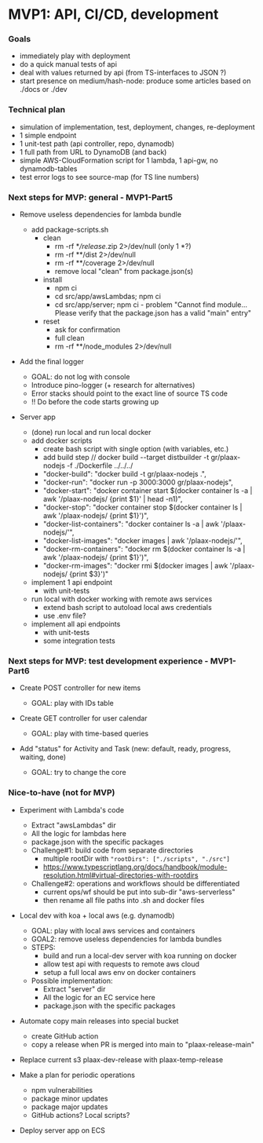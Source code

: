 # MVP1: API, CI/CD, development

### Goals
- immediately play with deployment
- do a quick manual tests of api
- deal with values returned by api (from TS-interfaces to JSON ?)
- start presence on medium/hash-node: produce some articles based on ./docs or ./dev


### Technical plan
- simulation of implementation, test, deployment, changes, re-deployment
- 1 simple endpoint
- 1 unit-test path (api controller, repo, dynamodb)
- 1 full path from URL to DynamoDB (and back)
- simple AWS-CloudFormation script for 1 lambda, 1 api-gw, no dynamodb-tables
- test error logs to see source-map (for TS line numbers)



### Next steps for MVP: general - MVP1-Part5

- Remove useless dependencies for lambda bundle
  - add package-scripts.sh
    - clean
      - rm -rf **/release*.zip 2>/dev/null (only 1 *?)
      - rm -rf **/dist 2>/dev/null
      - rm -rf **/coverage 2>/dev/null
      - remove local "clean" from package.json(s)
    - install
      - npm ci
      - cd src/app/awsLambdas; npm ci
      - cd src/app/server; npm ci - problem "Cannot find module... Please verify that the package.json has a valid "main" entry"
    - reset
      - ask for confirmation
      - full clean
      - rm -rf **/node_modules 2>/dev/null

- Add the final logger
  - GOAL: do not log with console
  - Introduce pino-logger (+ research for alternatives)
  - Error stacks should point to the exact line of source TS code
  - !! Do before the code starts growing up

- Server app
  - (done) run local and run local docker
  - add docker scripts
    - create bash script with single option (with variables, etc.)
    - add build step // docker build --target distbuilder -t gr/plaax-nodejs -f ./Dockerfile ../../../
    - "docker-build": "docker build -t gr/plaax-nodejs .",
    - "docker-run": "docker run -p 3000:3000 gr/plaax-nodejs",
    - "docker-start": "docker container start $(docker container ls -a | awk '/plaax-nodejs/ {print $1}' | head -n1)",
    - "docker-stop": "docker container stop $(docker container ls | awk '/plaax-nodejs/ {print $1}')",
    - "docker-list-containers": "docker container ls -a | awk '/plaax-nodejs/'",
    - "docker-list-images": "docker images | awk '/plaax-nodejs/'",
    - "docker-rm-containers": "docker rm $(docker container ls -a | awk '/plaax-nodejs/ {print $1}')",
    - "docker-rm-images": "docker rmi $(docker images | awk '/plaax-nodejs/ {print $3}')"
  - implement 1 api endpoint
    - with unit-tests
  - run local with docker working with remote aws services
    - extend bash script to autoload local aws credentials
    - use .env file?
  - implement all api endpoints
    - with unit-tests
    - some integration tests



### Next steps for MVP: test development experience - MVP1-Part6

- Create POST controller for new items
  - GOAL: play with IDs table

- Create GET controller for user calendar
  - GOAL: play with time-based queries

- Add "status" for Activity and Task (new: default, ready, progress, waiting, done)
  - GOAL: try to change the core



### Nice-to-have (not for MVP)

- Experiment with Lambda's code
  - Extract "awsLambdas" dir
  - All the logic for lambdas here
  - package.json with the specific packages
  - Challenge#1: build code from separate directories
    - multiple rootDir with `"rootDirs": ["./scripts", "./src"]` 
    - https://www.typescriptlang.org/docs/handbook/module-resolution.html#virtual-directories-with-rootdirs
  - Challenge#2: operations and workflows should be differentiated
    - current ops/wf should be put into sub-dir "aws-serverless"
    - then rename all file paths into .sh and docker files

- Local dev with koa + local aws (e.g. dynamodb)
  - GOAL: play with local aws services and containers
  - GOAL2: remove useless dependencies for lambda bundles
  - STEPS:
    - build and run a local-dev server with koa running on docker
    - allow test api with requests to remote aws cloud
    - setup a full local aws env on docker containers
  - Possible implementation:
    - Extract "server" dir
    - All the logic for an EC service here
    - package.json with the specific packages

- Automate copy main releases into special bucket
  - create GitHub action
  - copy a release when PR is merged into main to "plaax-release-main"

- Replace current s3 plaax-dev-release with plaax-temp-release
 
- Make a plan for periodic operations
  - npm vulnerabilities
  - package minor updates
  - package major updates
  - GitHub actions? Local scripts?

- Deploy server app on ECS
